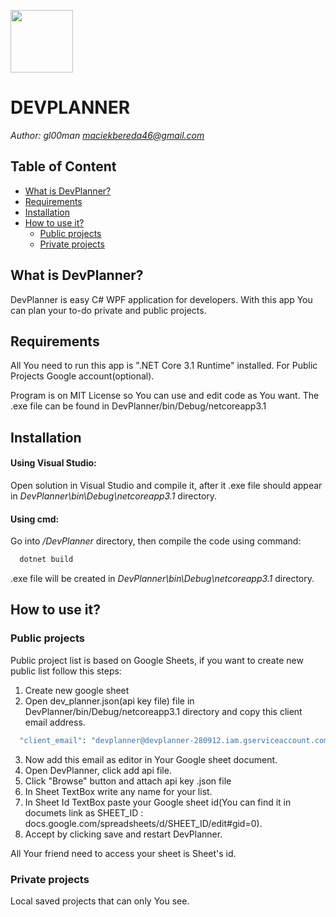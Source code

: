 <img src="http://project-mkp.5v.pl/project/apps/devplanner.png" width="100" height="100"></img>
# DEVPLANNER
*Author: gl00man <maciekbereda46@gmail.com>*

## Table of Content
  - [What is DevPlanner?](#what-is-devplanner)
  - [Requirements](#requirements)
  - [Installation](#installation)
  - [How to use it?](#how-to-use-it)
    - [Public projects](#public-projects)
	- [Private projects](#private-projects)

## What is DevPlanner?
DevPlanner is easy C# WPF application for developers. With this app You can plan your to-do private and public projects.

## Requirements
All You need to run this app is ".NET Core 3.1 Runtime" installed.
For Public Projects Google account(optional).

Program is on MIT License so You can use and edit code as You want.
The .exe file can be found in DevPlanner/bin/Debug/netcoreapp3.1 

## Installation
#### Using Visual Studio: 
Open solution in Visual Studio and compile it, after it .exe file should appear in *DevPlanner\bin\Debug\netcoreapp3.1* directory.
#### Using cmd: 
Go into */DevPlanner* directory, then compile the code using command: 
```bash
  dotnet build
```
.exe file will be created in *DevPlanner\bin\Debug\netcoreapp3.1* directory.

## How to use it?

### Public projects
Public project list is based on Google Sheets, if you want to create new public list follow this steps:
1. Create new google sheet
2. Open dev_planner.json(api key file) file in DevPlanner/bin/Debug/netcoreapp3.1 directory and copy this client email address.
```bash
  "client_email": "devplanner@devplanner-280912.iam.gserviceaccount.com",
```
3. Now add this email as editor in Your Google sheet document.
4. Open DevPlanner, click add api file.
5. Click "Browse" button and attach api key .json file
6. In Sheet TextBox write any name for your list.
7. In Sheet Id TextBox paste your Google sheet id(You can find it in documets link as SHEET_ID : docs.google.com/spreadsheets/d/SHEET_ID/edit#gid=0).
8. Accept by clicking save and restart DevPlanner.

All Your friend need to access your sheet is Sheet's id.

### Private projects
Local saved projects that can only You see.
